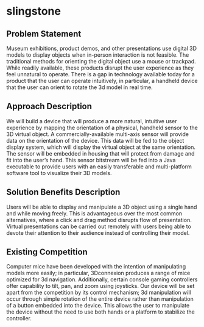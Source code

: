 # slingstone

## Problem Statement 
Museum exhibitions, product demos, and other presentations use digital 3D models to display objects when in-person interaction is not feasible. The traditional methods for orienting the digital object use a mouse or trackpad. While readily available, these products disrupt the user experience as they feel unnatural to operate. There is a gap in technology available today for a product that the user can operate intuitively, in particular, a handheld device that the user can orient to rotate the 3d model in real time.

## Approach Description
We will build a device that will produce a more natural, intuitive user experience by mapping the orientation of a physical, handheld sensor to the 3D virtual object. A commercially-available multi-axis sensor will provide data on the orientation of the device. This data will be fed to the object display system, which will display the virtual object at the same orientation. The sensor will be embedded in housing that will protect from damage and fit into the user’s hand. This sensor bitstream will be fed into a Java executable to provide users with an easily transferable and multi-platform software tool to visualize their 3D models.

## Solution Benefits Description
Users will be able to display and manipulate a 3D object using a single hand and while moving freely. This is advantageous over the most common alternatives, where a click and drag method disrupts flow of presentation. Virtual presentations can be carried out remotely with users being able to devote their attention to their audience instead of controlling their model.

## Existing Competition
Computer mice have been developed with the intention of manipulating models more easily; in particular, 3Dconnexion produces a range of mice optimized for 3d navigation. Additionally, certain console gaming controllers offer capability to tilt, pan, and zoom using joysticks. Our device will be set apart from the competition by its control mechanism; 3d manipulation will occur through simple rotation of the entire device rather than manipulation of a button embedded into the device. This allows the user to manipulate the device without the need to use both hands or a platform to stabilize the controller.
